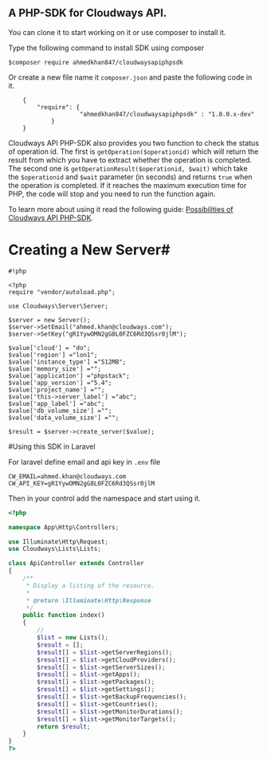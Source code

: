 A PHP-SDK for Cloudways API.
----------------------------

You can clone it to start working on it or use composer to install it.

Type the following command to install SDK using composer

`$composer require ahmedkhan847/cloudwaysapiphpsdk`

Or create a new file name it `composer.json` and paste the following code in it.
```
    {
    	"require": {
    		        "ahmedkhan847/cloudwaysapiphpsdk" : "1.0.0.x-dev"
    	    }
    }
```

Cloudways API PHP-SDK also provides you two function to check the status of operation id. The first is  `getOperation($operationid)` which will return the result from which you have to extract whether the operation is completed. The second one is `getOperationResult($operationid, $wait)` which take the `$operationid` and `$wait` parameter (in seconds) and returns `true` when the operation is completed. If it reaches the maximum execution time for PHP, the code will stop and you need to run the function again.  

To learn more about using it read the following guide: [Possibilities of Cloudways API PHP-SDK](https://www.cloudways.com/blog/introducing-cloudways-api-php-sdk/).

# Creating a New Server#


```
#!php

<?php
require "vendor/autoload.php";

use Cloudways\Server\Server;

$server = new Server();
$server->SetEmail("ahmed.khan@cloudways.com");
$server->SetKey("gR1YywOMN2gG8L0FZC6Rd3QSsr0jlM");

$value['cloud'] = "do";
$value['region'] ="lon1";
$value['instance_type'] ="512MB";
$value['memory_size'] ="";
$value['application'] ="phpstack";
$value['app_version'] ="5.4";
$value['project_name'] ="";
$value['this->server_label'] ="abc";
$value['app_label'] ="abc";
$value['db_volume_size'] ="";
$value['data_volume_size'] ="";

$result = $server->create_server($value);
```

#Using this SDK in Laravel

For laravel define email and api key in `.env` file

```
CW_EMAIL=ahmed.khan@cloudways.com
CW_API_KEY=gR1YywOMN2gG8L0FZC6Rd3QSsr0jlM
```
Then in your control add the namespace and start using it. 

```php
<?php

namespace App\Http\Controllers;

use Illuminate\Http\Request;
use Cloudways\Lists\Lists;

class ApiController extends Controller
{
    /**
     * Display a listing of the resource.
     *
     * @return \Illuminate\Http\Response
     */
    public function index()
    {
        //
        $list = new Lists();
        $result = [];
        $result[] = $list->getServerRegions();
        $result[] = $list->getCloudProviders();
        $result[] = $list->getServerSizes();
        $result[] = $list->getApps();
        $result[] = $list->getPackages();
        $result[] = $list->getSettings();
        $result[] = $list->getBackupFrequencies();
        $result[] = $list->getCountries();
        $result[] = $list->getMonitorDurations();
        $result[] = $list->getMonitorTargets();
        return $result;
    }
}
?>
```
